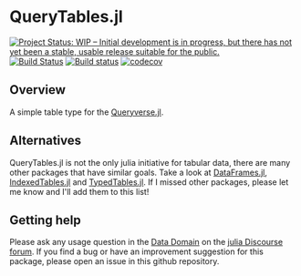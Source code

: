 # QueryTables.jl

[![Project Status: WIP – Initial development is in progress, but there has not yet been a stable, usable release suitable for the public.](http://www.repostatus.org/badges/latest/wip.svg)](http://www.repostatus.org/#wip)
[![Build Status](https://travis-ci.org/queryverse/QueryTables.jl.svg?branch=master)](https://travis-ci.org/queryverse/QueryTables.jl)
[![Build status](https://ci.appveyor.com/api/projects/status/nxtbjw982bd7bby6/branch/master?svg=true)](https://ci.appveyor.com/project/queryverse/querytables-jl/branch/master)
[![codecov](https://codecov.io/gh/queryverse/QueryTables.jl/branch/master/graph/badge.svg)](https://codecov.io/gh/queryverse/QueryTables.jl)

## Overview

A simple table type for the [Queryverse.jl](https://github.com/queryverse).

## Alternatives

QueryTables.jl is not the only julia initiative for tabular data, there are many other packages that have similar goals. Take a look at [DataFrames.jl](https://github.com/JuliaData/DataFrames.jl), [IndexedTables.jl](https://github.com/JuliaComputing/IndexedTables.jl) and [TypedTables.jl](https://github.com/FugroRoames/TypedTables.jl). If I missed other packages, please let me know and I'll add them to this list!

## Getting help

Please ask any usage question in the [Data Domain](https://discourse.julialang.org/c/domain/data) on the [julia Discourse forum](https://discourse.julialang.org/). If you find a bug or have an improvement suggestion for this package, please open an issue in this github repository.
